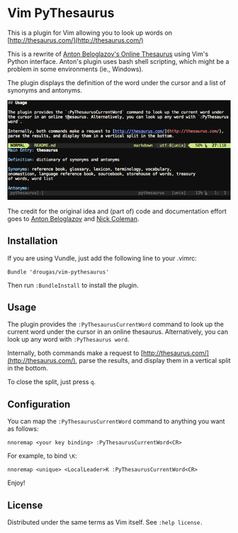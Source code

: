 # Vim PyThesaurus

This is a plugin for Vim allowing you to look up words on [http://thesaurus.com/](http://thesaurus.com/)

This is a rewrite of [Anton Beloglazov's Online Thesaurus](https://github.com/beloglazov/vim-online-thesaurus) using Vim's Python interface. Anton's plugin uses bash shell scripting, which might be a problem in some environments (ie., Windows).

The plugin displays the definition of the word under the cursor and a list of synonyms and antonyms.

![](screenshot.png)

The credit for the original idea and (part of) code and documentation effort goes to [Anton Beloglazov](http://beloglazov.info/) and [Nick Coleman](http://www.nickcoleman.org/).


## Installation

If you are using Vundle, just add the following line to your .vimrc:

```
Bundle 'drougas/vim-pythesaurus'
```

Then run `:BundleInstall` to install the plugin.


## Usage

The plugin provides the `:PyThesaurusCurrentWord` command to look up the current word under the cursor in an online thesaurus. Alternatively, you can look up any word with `:PyThesaurus word`.

Internally, both commands make a request to [http://thesaurus.com/](http://thesaurus.com/), parse the results, and display them in a vertical split in the bottom.

To close the split, just press `q`.


## Configuration

You can map the `:PyThesaurusCurrentWord` command to anything you want as follows:

```
nnoremap <your key binding> :PyThesaurusCurrentWord<CR>
```

For example, to bind `\K`:
```
nnoremap <unique> <LocalLeader>K :PyThesaurusCurrentWord<CR>
```

Enjoy!


## License

Distributed under the same terms as Vim itself.
See `:help license.`
